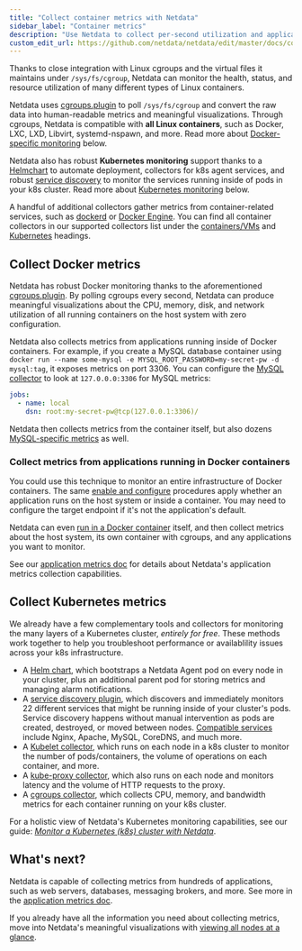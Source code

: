 ```yaml
---
title: "Collect container metrics with Netdata"
sidebar_label: "Container metrics"
description: "Use Netdata to collect per-second utilization and application-level metrics from Linux/Docker containers and Kubernetes clusters."
custom_edit_url: https://github.com/netdata/netdata/edit/master/docs/collect/container-metrics.md
---
```




Thanks to close integration with Linux cgroups and the virtual files it maintains under `/sys/fs/cgroup`, Netdata can
monitor the health, status, and resource utilization of many different types of Linux containers.

Netdata uses [cgroups.plugin](/docs/agent/collectors/cgroups.plugin) to poll `/sys/fs/cgroup` and convert the raw data
into human-readable metrics and meaningful visualizations. Through cgroups, Netdata is compatible with **all Linux
containers**, such as Docker, LXC, LXD, Libvirt, systemd-nspawn, and more. Read more about [Docker-specific
monitoring](#collect-docker-metrics) below.

Netdata also has robust **Kubernetes monitoring** support thanks to a
[Helmchart](/docs/agent/packaging/installer/methods/kubernetes) to automate deployment, collectors for k8s agent services, and
robust [service discovery](https://github.com/netdata/agent-service-discovery/#service-discovery) to monitor the
services running inside of pods in your k8s cluster. Read more about [Kubernetes
monitoring](#collect-kubernetes-metrics) below.

A handful of additional collectors gather metrics from container-related services, such as
[dockerd](/docs/agent/collectors/python.d.plugin/dockerd) or [Docker
Engine](/docs/agent/collectors/go.d.plugin/modules/docker_engine/). You can find all
container collectors in our supported collectors list under the
[containers/VMs](/docs/agent/collectors/collectors#containers-and-vms) and
[Kubernetes](/docs/agent/collectors/collectors#containers-and-vms) headings.

## Collect Docker metrics

Netdata has robust Docker monitoring thanks to the aforementioned
[cgroups.plugin](/docs/agent/collectors/cgroups.plugin). By polling cgroups every second, Netdata can produce meaningful
visualizations about the CPU, memory, disk, and network utilization of all running containers on the host system with
zero configuration.

Netdata also collects metrics from applications running inside of Docker containers. For example, if you create a MySQL
database container using `docker run --name some-mysql -e MYSQL_ROOT_PASSWORD=my-secret-pw -d mysql:tag`, it exposes
metrics on port 3306. You can configure the [MySQL
collector](/docs/agent/collectors/go.d.plugin/modules/mysql) to look at `127.0.0.0:3306` for
MySQL metrics:

```yml
jobs:
  - name: local
    dsn: root:my-secret-pw@tcp(127.0.0.1:3306)/
```

Netdata then collects metrics from the container itself, but also dozens [MySQL-specific
metrics](/docs/agent/collectors/go.d.plugin/modules/mysql#charts) as well.

### Collect metrics from applications running in Docker containers

You could use this technique to monitor an entire infrastructure of Docker containers. The same [enable and
configure](/docs/agent/collect/enable-configure) procedures apply whether an application runs on the host system or inside
a container. You may need to configure the target endpoint if it's not the application's default.

Netdata can even [run in a Docker container](/docs/agent/packaging/docker) itself, and then collect metrics about the
host system, its own container with cgroups, and any applications you want to monitor.

See our [application metrics doc](/docs/agent/collect/application-metrics) for details about Netdata's application metrics
collection capabilities.

## Collect Kubernetes metrics

We already have a few complementary tools and collectors for monitoring the many layers of a Kubernetes cluster,
_entirely for free_. These methods work together to help you troubleshoot performance or availablility issues across
your k8s infrastructure.

-   A [Helm chart](https://github.com/netdata/helmchart), which bootstraps a Netdata Agent pod on every node in your
    cluster, plus an additional parent pod for storing metrics and managing alarm notifications.
-   A [service discovery plugin](https://github.com/netdata/agent-service-discovery), which discovers and immediately
    monitors 22 different services that might be running inside of your cluster's pods. Service discovery happens
    without manual intervention as pods are created, destroyed, or moved between nodes. [Compatible
    services](https://github.com/netdata/helmchart#service-discovery-and-supported-services) include Nginx, Apache,
    MySQL, CoreDNS, and much more.
-   A [Kubelet collector](/docs/agent/collectors/go.d.plugin/modules/k8s_kubelet), which runs
    on each node in a k8s cluster to monitor the number of pods/containers, the volume of operations on each container,
    and more.
-   A [kube-proxy collector](/docs/agent/collectors/go.d.plugin/modules/k8s_kubeproxy), which
    also runs on each node and monitors latency and the volume of HTTP requests to the proxy.
-   A [cgroups collector](/docs/agent/collectors/cgroups.plugin), which collects CPU, memory, and bandwidth metrics for
    each container running on your k8s cluster.

For a holistic view of Netdata's Kubernetes monitoring capabilities, see our guide: [_Monitor a Kubernetes (k8s) cluster
with Netdata_](/guides/monitor/kubernetes-k8s-netdata).

## What's next?

Netdata is capable of collecting metrics from hundreds of applications, such as web servers, databases, messaging
brokers, and more. See more in the [application metrics doc](/docs/agent/collect/application-metrics).

If you already have all the information you need about collecting metrics, move into Netdata's meaningful visualizations
with [viewing all nodes at a glance](/docs/agent/visualize/view-all-nodes).


